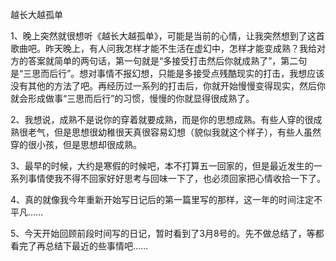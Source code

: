 越长大越孤单

1、晚上突然就很想听《越长大越孤单》，可能是当前的心情，让我突然想到了这首歌曲吧。昨天晚上，有人问我怎样才能不生活在虚幻中，怎样才能变成熟？我给对方的答案就简单的两句话，第一句就是“多接受打击然后你就成熟了”，第二句是“三思而后行”。想对事情不报幻想，只能是多接受点残酷现实的打击，我想应该没有其他的方法了吧。再经历过一系列的打击后，你就开始慢慢变得现实，然后你就会形成做事“三思而后行”的习惯，慢慢的你就显得很成熟了。

2、我想说，成熟不是说你的穿着就要成熟，而是你的思想成熟。有些人穿的很成熟很老气，但是思想很幼稚很天真很容易幻想（貌似我就这个样子），有些人虽然穿的很小孩，但是思想却很成熟。

3、最早的时候，大约是寒假的时候吧，本不打算五一回家的，但是最近发生的一系列事情使我不得不回家好好思考与回味一下了，也必须回家把心情收拾一下了。

4、真的就像我今年重新开始写日记后的第一篇里写的那样，这一年的时间注定不平凡……

5、今天开始回顾前段时间写的日记，暂时看到了3月8号的。先不做总结了，等都看完了再总结下最近的些事情吧……

